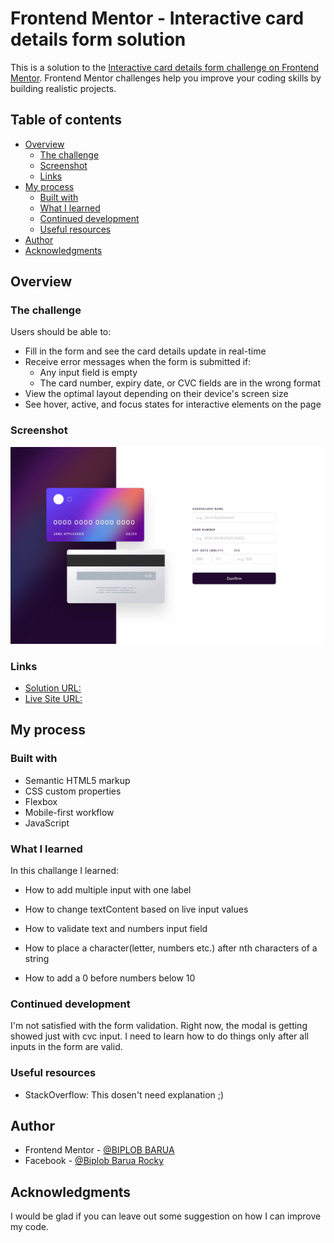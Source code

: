 # Frontend Mentor - Interactive card details form solution

This is a solution to the [Interactive card details form challenge on Frontend Mentor](https://www.frontendmentor.io/challenges/interactive-card-details-form-XpS8cKZDWw). Frontend Mentor challenges help you improve your coding skills by building realistic projects.

## Table of contents

- [Overview](#overview)
  - [The challenge](#the-challenge)
  - [Screenshot](#screenshot)
  - [Links](#links)
- [My process](#my-process)
  - [Built with](#built-with)
  - [What I learned](#what-i-learned)
  - [Continued development](#continued-development)
  - [Useful resources](#useful-resources)
- [Author](#author)
- [Acknowledgments](#acknowledgments)

## Overview

### The challenge

Users should be able to:

- Fill in the form and see the card details update in real-time
- Receive error messages when the form is submitted if:
  - Any input field is empty
  - The card number, expiry date, or CVC fields are in the wrong format
- View the optimal layout depending on their device's screen size
- See hover, active, and focus states for interactive elements on the page

### Screenshot

![Interactive card details form solution](./design/desktop-design.jpg)

### Links

- [Solution URL: ](https://your-solution-url.com)
- [Live Site URL: ](https://drougnov.github.io/interactive-card-details-form-main/)

## My process

### Built with

- Semantic HTML5 markup
- CSS custom properties
- Flexbox
- Mobile-first workflow
- JavaScript

### What I learned

In this challange I learned:

- How to add multiple input with one label

- How to change textContent based on live input values

- How to validate text and numbers input field

- How to place a character(letter, numbers etc.) after nth characters of a string

- How to add a 0 before numbers below 10

### Continued development

I'm not satisfied with the form validation. Right now, the modal is getting showed just with cvc input. I need to learn how to do things only after all inputs in the form are valid.

### Useful resources

- StackOverflow: This dosen't need explanation ;)

## Author

- Frontend Mentor - [@BIPLOB BARUA](https://www.frontendmentor.io/profile/Drougnov)
- Facebook - [@Biplob Barua Rocky](https://www.facebook.com/ANT1D0t35)

## Acknowledgments

I would be glad if you can leave out some suggestion on how I can improve my code.
